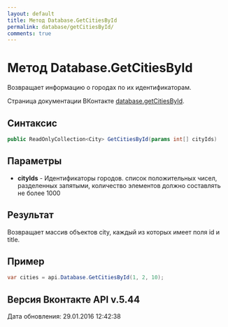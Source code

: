 ```yaml
---
layout: default
title: Метод Database.GetCitiesById
permalink: database/getCitiesById/
comments: true
---
```

# Метод Database.GetCitiesById
Возвращает информацию о городах по их идентификаторам.

Страница документации ВКонтакте [database.getCitiesById](https://vk.com/dev/database.getCitiesById).

## Синтаксис
``` csharp
public ReadOnlyCollection<City> GetCitiesById(params int[] cityIds)
```

## Параметры
+ **cityIds** - Идентификаторы городов. список положительных чисел, разделенных запятыми, количество элементов должно составлять не более 1000

## Результат
Возвращает массив объектов city, каждый из которых имеет поля id и title.

## Пример
```csharp
var cities = api.Database.GetCitiesById(1, 2, 10);
```

## Версия Вконтакте API v.5.44
Дата обновления: 29.01.2016 12:42:38
